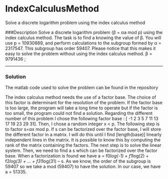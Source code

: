 # IndexCalculusMethod
Solve a discrete logarithm problem using the index calculus method

###Description
Solve a discrete logarithm problem (β = αa mod p) using the index calculus method. The task is to find a knowing the value of β.
You will use p = 10930889, and perform calculations to the subgroup formed by α = 2317547. This subgroup has order 59407. Please notice that this makes it easy to solve the problem without using the index calculus method.
β = 9791436 ;

---- 

### Solution 
The matlab code used to solve the problem can be found in the repository

The index calculus method needs the use of a factor base. The choice of this factor is determinant for the resolution of the problem. If the factor base is too large, the program will take a long time to operate but if the factor is too small, the program could not find a solution. Regarding the different number of this problem I chose the following factor base : [ -1 2 3 5 7 11 13 17 19 23 29 31].
Then, I chose a random integer x < p. The following step is to factor s=αx mod p. If s can be factorized over the factor base, I will store the different factor in a matrix. I will do this until I find [length(base)] linearly independent lines in the matrix. It is possible to know this by computing the rank of the matrix containing the factors.
The next step is to solve the linear system. Then, we need to find a s which can be factorized over the factor base.
When a factorization is found we have
a = f0*log(-1) + f1*log(2) + f2*log(3) + ... + f31*log(31) – s.
As we know, the order of the subgroup is 59407 so we take a mod (59407) to have the solution.
In our case, we have a = 51335.
